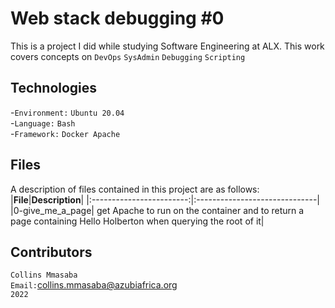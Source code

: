# Web stack debugging #0
This is a project I did while studying Software Engineering at ALX. This work covers concepts on `DevOps` `SysAdmin` `Debugging` `Scripting`<br/>

## Technologies
-`Environment:` `Ubuntu 20.04`<br/>
-`Language:` `Bash`<br/>
-`Framework:` `Docker Apache`<br/>

## Files
A description of files contained in this project are as follows:<br/>
|**File**|**Description**|
|:------------------------:|:------------------------------|
|0-give_me_a_page| get Apache to run on the container and to return a page containing Hello Holberton when querying the root of it|

## Contributors
`Collins Mmasaba`<br/>
`Email:`<collins.mmasaba@azubiafrica.org><br/>
`2022`
